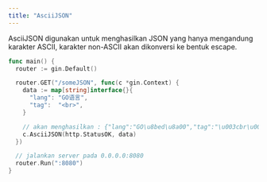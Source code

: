 ```yaml
---
title: "AsciiJSON"
---
```


AsciiJSON digunakan untuk menghasilkan JSON yang hanya mengandung karakter ASCII, karakter non-ASCII akan dikonversi ke bentuk escape.

```go
func main() {
  router := gin.Default()

  router.GET("/someJSON", func(c *gin.Context) {
    data := map[string]interface{}{
      "lang": "GO语言",
      "tag":  "<br>",
    }

    // akan menghasilkan : {"lang":"GO\u8bed\u8a00","tag":"\u003cbr\u003e"}
    c.AsciiJSON(http.StatusOK, data)
  })

  // jalankan server pada 0.0.0.0:8080
  router.Run(":8080")
}
```
